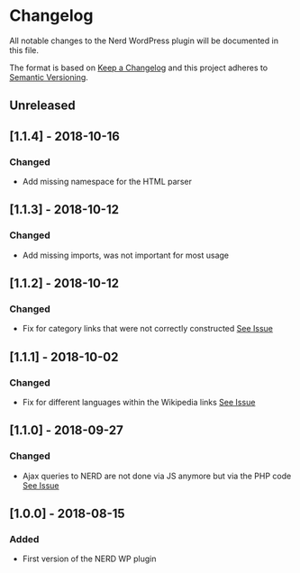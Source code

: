# Changelog
All notable changes to the Nerd WordPress plugin will be documented in this file.

The format is based on [Keep a Changelog](http://keepachangelog.com/en/1.0.0/)
and this project adheres to [Semantic Versioning](http://semver.org/spec/v2.0.0.html).

## Unreleased

## [1.1.4] - 2018-10-16
### Changed
- Add missing namespace for the HTML parser

## [1.1.3] - 2018-10-12
### Changed
- Add missing imports, was not important for most usage

## [1.1.2] - 2018-10-12
### Changed
- Fix for category links that were not correctly constructed [See Issue](https://github.com/DARIAH-ERIC/nerd-wp/issues/3)

## [1.1.1] - 2018-10-02
### Changed
- Fix for different languages within the Wikipedia links [See Issue](https://github.com/DARIAH-ERIC/nerd-wp/issues/2)

## [1.1.0] - 2018-09-27
### Changed
- Ajax queries to NERD are not done via JS anymore but via the PHP code [See Issue](https://github.com/DARIAH-ERIC/nerd-wp/issues/1)

## [1.0.0] - 2018-08-15
### Added
- First version of the NERD WP plugin

